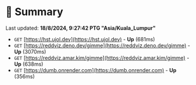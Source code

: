 # 📖 Summary
Last updated: **18/8/2024, 9:27:42 PTG "Asia/Kuala_Lumpur"**

- `GET` [https://hst.ujol.dev](https://hst.ujol.dev) - **Up** (681ms)
- `GET` [https://reddviz.deno.dev/gimme](https://reddviz.deno.dev/gimme) - **Up** (3070ms)
- `GET` [https://reddviz.amar.kim/gimme](https://reddviz.amar.kim/gimme) - **Up** (638ms)
- `GET` [https://dumb.onrender.com](https://dumb.onrender.com) - **Up** (356ms)
